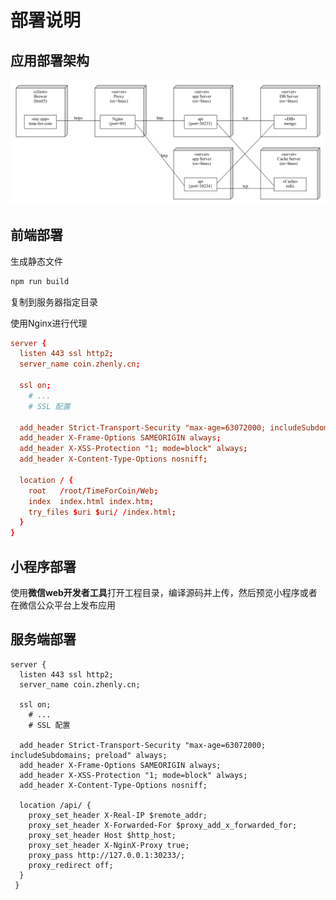 # 部署说明

## 应用部署架构

![deploy](deploy/deploy.png)

## 前端部署

生成静态文件

```bash
npm run build
```

复制到服务器指定目录

使用Nginx进行代理

```conf
server {
  listen 443 ssl http2;
  server_name coin.zhenly.cn;
  
  ssl on;
	# ...
	# SSL 配置

  add_header Strict-Transport-Security "max-age=63072000; includeSubdomains; preload" always;
  add_header X-Frame-Options SAMEORIGIN always;
  add_header X-XSS-Protection "1; mode=block" always;
  add_header X-Content-Type-Options nosniff;

  location / {
    root   /root/TimeForCoin/Web;
    index  index.html index.htm;
    try_files $uri $uri/ /index.html;
  }
}
```



## 小程序部署

使用**微信web开发者工具**打开工程目录，编译源码并上传，然后预览小程序或者在微信公众平台上发布应用



## 服务端部署







```config
server {
  listen 443 ssl http2;
  server_name coin.zhenly.cn;
  
  ssl on;
	# ...
	# SSL 配置

  add_header Strict-Transport-Security "max-age=63072000; includeSubdomains; preload" always;
  add_header X-Frame-Options SAMEORIGIN always;
  add_header X-XSS-Protection "1; mode=block" always;
  add_header X-Content-Type-Options nosniff;

  location /api/ {
    proxy_set_header X-Real-IP $remote_addr;
    proxy_set_header X-Forwarded-For $proxy_add_x_forwarded_for;
    proxy_set_header Host $http_host;
    proxy_set_header X-NginX-Proxy true;
    proxy_pass http://127.0.0.1:30233/;
    proxy_redirect off;
  }
 }
```

